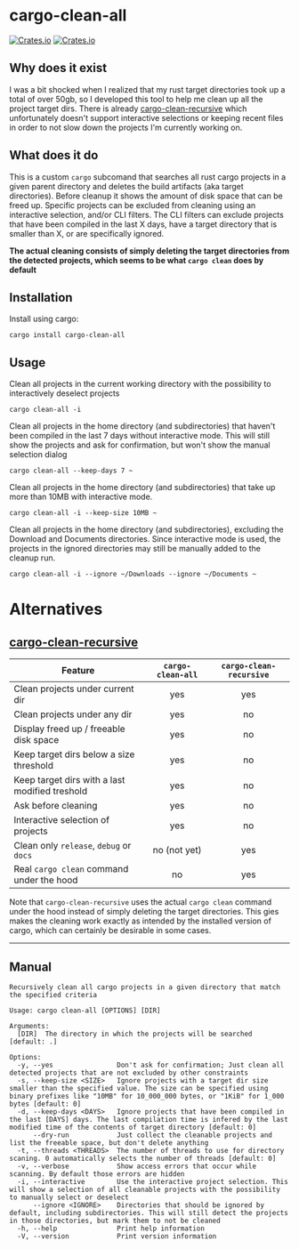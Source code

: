 # cargo-clean-all
[![Crates.io](https://img.shields.io/crates/v/cargo-clean-all?style=flat-square)](https://crates.io/crates/cargo-clean-all)
[![Crates.io](https://img.shields.io/crates/l/cargo-clean-all?style=flat-square)](https://crates.io/crates/cargo-clean-all)

## Why does it exist
I was a bit shocked when I realized that my rust target directories took up a total of over 50gb, 
so I developed this tool to help me clean up all the project target dirs. There is already 
[cargo-clean-recursive](https://github.com/IgaguriMK/cargo-clean-recursive) which unfortunately 
doesn't support interactive selections or keeping recent files in order to not slow down the 
projects I'm currently working on.

## What does it do

This is a custom `cargo` subcomand that searches all rust cargo projects in a given parent 
directory and deletes the build artifacts (aka target directories). Before cleanup it shows the 
amount of disk space that can be freed up. Specific projects can be excluded from cleaning using 
an interactive selection, and/or CLI filters. The CLI filters can exclude projects that have been 
compiled in the last X days, have a target directory that is smaller than X, or are specifically 
ignored.


**The actual cleaning consists of simply deleting the target directories from the detected projects,
which seems to be what `cargo clean` does by default**

## Installation

Install using cargo:
```
cargo install cargo-clean-all
```

## Usage

Clean all projects in the current working directory with the possibility to 
interactively deselect projects
```
cargo clean-all -i
```

Clean all projects in the home directory (and subdirectories) that haven't been compiled in the 
last 7 days without interactive mode. This will still show the projects and ask for confirmation, 
but won't show the manual selection dialog
```
cargo clean-all --keep-days 7 ~
```

Clean all projects in the home directory (and subdirectories) that take up more than 10MB with 
interactive mode.
```
cargo clean-all -i --keep-size 10MB ~
```

Clean all projects in the home directory (and subdirectories), excluding the Download and Documents 
directories. Since interactive mode is used, the projects in the ignored directories may still be
manually added to the cleanup run.
```
cargo clean-all -i --ignore ~/Downloads --ignore ~/Documents ~
```

# Alternatives

## [cargo-clean-recursive](https://github.com/IgaguriMK/cargo-clean-recursive)

| Feature      | `cargo-clean-all` | `cargo-clean-recursive` |
|------------------------------------------------|:---:|:---:|
| Clean projects under current dir               | yes | yes |
| Clean projects under any dir                   | yes | no  |
| Display freed up / freeable disk space         | yes | no  |
| Keep target dirs below a size threshold        | yes | no  |
| Keep target dirs with a last modified treshold | yes | no  |
| Ask before cleaning                            | yes | no  |
| Interactive selection of projects              | yes | no  |
| Clean only `release`, `debug` or `docs`        | no (not yet)  | yes |
| Real `cargo clean` command under the hood      | no  | yes |

Note that `cargo-clean-recursive` uses the actual `cargo clean` command under the hood instead of 
simply deleting the target directories. This gies makes the cleaning work exactly as intended by 
the installed version of cargo, which can certainly be desirable in some cases.

---
## Manual

```
Recursively clean all cargo projects in a given directory that match the specified criteria

Usage: cargo clean-all [OPTIONS] [DIR]

Arguments:
  [DIR]  The directory in which the projects will be searched [default: .]

Options:
  -y, --yes                Don't ask for confirmation; Just clean all detected projects that are not excluded by other constraints
  -s, --keep-size <SIZE>   Ignore projects with a target dir size smaller than the specified value. The size can be specified using binary prefixes like "10MB" for 10_000_000 bytes, or "1KiB" for 1_000 bytes [default: 0]
  -d, --keep-days <DAYS>   Ignore projects that have been compiled in the last [DAYS] days. The last compilation time is infered by the last modified time of the contents of target directory [default: 0]
      --dry-run            Just collect the cleanable projects and list the freeable space, but don't delete anything
  -t, --threads <THREADS>  The number of threads to use for directory scaning. 0 automatically selects the number of threads [default: 0]
  -v, --verbose            Show access errors that occur while scanning. By default those errors are hidden
  -i, --interactive        Use the interactive project selection. This will show a selection of all cleanable projects with the possibility to manually select or deselect
      --ignore <IGNORE>    Directories that should be ignored by default, including subdirectories. This will still detect the projects in those directories, but mark them to not be cleaned
  -h, --help               Print help information
  -V, --version            Print version information
```